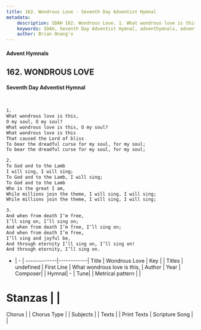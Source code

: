 ```yaml
---
title: 162. Wondrous Love - Seventh Day Adventist Hymnal
metadata:
    description: SDAH 162. Wondrous Love. 1. What wondrous love is this, O my soul, O my soul? What wondrous love is this, O my soul? What wondrous love is this That caused the Lord of bliss To bear the dreadful curse for my soul, for my soul; To bear the dreadful curse for my soul, for my soul;
    keywords: SDAH, Seventh Day Adventist Hymnal, adventhymnals, advent hymnals, Wondrous Love, What wondrous love is this, 
    author: Brian Onang'o
---
```


#### Advent Hymnals
## 162. WONDROUS LOVE
#### Seventh Day Adventist Hymnal

```txt


1.
What wondrous love is this,
O my soul, O my soul?
What wondrous love is this, O my soul?
What wondrous love is this
That caused the Lord of bliss
To bear the dreadful curse for my soul, for my soul;
To bear the dreadful curse for my soul, for my soul;

2.
To God and to the Lamb
I will sing, I will sing;
To God and to the Lamb, I will sing;
To God and to the Lamb
Who is the great I am,
While millions join the theme, I will sing, I will sing;
While millions join the theme, I will sing, I will sing;

3.
And when from death I’m free,
I’ll sing on, I’ll sing on;
And when from death I’m free, I’ll sing on;
And when from death I’m free,
I’ll sing and joyful be,
And through eternity I’ll sing on, I’ll sing on!
And through eternity, I’ll sing on.


```

- |   -  |
-------------|------------|
Title | Wondrous Love |
Key |  |
Titles | undefined |
First Line | What wondrous love is this, |
Author | 
Year | 
Composer|  |
Hymnal|  - |
Tune|  |
Metrical pattern | |
# Stanzas |  |
Chorus |  |
Chorus Type |  |
Subjects |  |
Texts |  |
Print Texts | 
Scripture Song |  |
  
